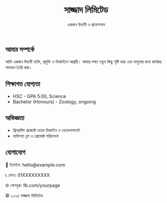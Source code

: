  <!doctype html>
<html lang="bn">
<head>
  <meta charset="utf-8">
  <meta name="viewport" content="width=device-width, initial-scale=1">
  <title>আমার জীবনী</title>
  <link href="https://cdn.jsdelivr.net/npm/bootstrap@5.3.2/dist/css/bootstrap.min.css" rel="stylesheet">
  <link rel="stylesheet" href="style.css">
</head>
<body>

<header class="text-center py-5 bg-primary text-white">
  <h1>সাজ্জাদ লিমিটেড</h1>
  <p>একজন উদ্যমী ও প্রফেশনাল</p>
</header>

<main class="container my-5">

  <section id="about" class="mb-5">
    <h2>আমার সম্পর্কে</h2>
    <p>আমি একজন উদ্যমী ব্যক্তি, প্রযুক্তি ও ডিজাইনে আগ্রহী। আমার লক্ষ্য নতুন কিছু সৃষ্টি করা এবং মানুষের জন্য কার্যকর সমাধান তৈরি করা।</p>
  </section>

  <section id="education" class="mb-5">
    <h2>শিক্ষাগত যোগ্যতা</h2>
    <ul>
      <li>HSC - GPA 5.00, Science</li>
      <li>Bachelor (Honours) - Zoology, ongoing</li>
    </ul>
  </section>

  <section id="experience" class="mb-5">
    <h2>অভিজ্ঞতা</h2>
    <ul>
      <li>ফ্রিল্যান্সিং প্রজেক্টে ওয়েব ডিজাইন ও ডেভেলপমেন্ট</li>
      <li>ব্যক্তিগত ব্লগ ও প্রোজেক্ট পরিচালনা</li>
    </ul>
  </section>

  <section id="contact" class="mb-5">
    <h2>যোগাযোগ</h2>
    <p>📧 ইমেইল: hello@example.com</p>
    <p>📞 ফোন: 01XXXXXXXXX</p>
    <p>🌐 ফেসবুক: fb.com/yourpage</p>
  </section>

</main>

<footer class="text-center py-4 bg-dark text-white">
  © ২০২৫ সাজ্জাদ লিমিটেড
</footer>

<script src="https://cdn.jsdelivr.net/npm/bootstrap@5.3.2/dist/js/bootstrap.bundle.min.js"></script>
</body>
</html>